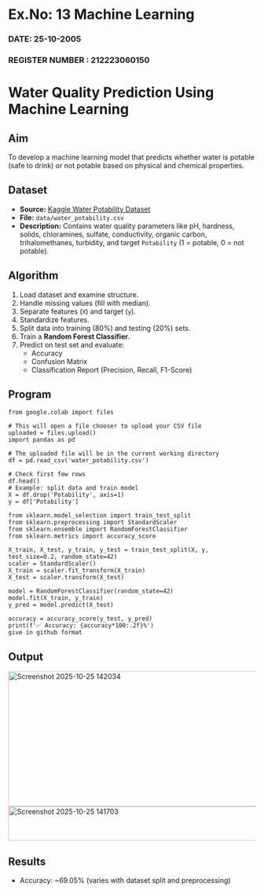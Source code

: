 # Ex.No: 13 Machine Learning 
### DATE: 25-10-2005                                                                        
### REGISTER NUMBER : 212223060150
# Water Quality Prediction Using Machine Learning

## Aim
To develop a machine learning model that predicts whether water is potable (safe to drink) or not potable based on physical and chemical properties.

## Dataset
- **Source:** [Kaggle Water Potability Dataset](https://www.kaggle.com/datasets/adityakadiwal/water-potability)  
- **File:** `data/water_potability.csv`  
- **Description:** Contains water quality parameters like pH, hardness, solids, chloramines, sulfate, conductivity, organic carbon, trihalomethanes, turbidity, and target `Potability` (1 = potable, 0 = not potable).

## Algorithm
1. Load dataset and examine structure.
2. Handle missing values (fill with median).
3. Separate features (`X`) and target (`y`).
4. Standardize features.
5. Split data into training (80%) and testing (20%) sets.
6. Train a **Random Forest Classifier**.
7. Predict on test set and evaluate:
   - Accuracy
   - Confusion Matrix
   - Classification Report (Precision, Recall, F1-Score)

## Program
```
from google.colab import files

# This will open a file chooser to upload your CSV file
uploaded = files.upload()
import pandas as pd

# The uploaded file will be in the current working directory
df = pd.read_csv('water_potability.csv')

# Check first few rows
df.head()
# Example: split data and train model
X = df.drop('Potability', axis=1)
y = df['Potability']

from sklearn.model_selection import train_test_split
from sklearn.preprocessing import StandardScaler
from sklearn.ensemble import RandomForestClassifier
from sklearn.metrics import accuracy_score

X_train, X_test, y_train, y_test = train_test_split(X, y, test_size=0.2, random_state=42)
scaler = StandardScaler()
X_train = scaler.fit_transform(X_train)
X_test = scaler.transform(X_test)

model = RandomForestClassifier(random_state=42)
model.fit(X_train, y_train)
y_pred = model.predict(X_test)

accuracy = accuracy_score(y_test, y_pred)
print(f'✅ Accuracy: {accuracy*100:.2f}%')
give in github format
```
## Output

<img width="1272" height="275" alt="Screenshot 2025-10-25 142034" src="https://github.com/user-attachments/assets/fdb94f2f-5b7f-436f-a9cc-13f66f9ddaeb" />
<img width="907" height="70" alt="Screenshot 2025-10-25 141703" src="https://github.com/user-attachments/assets/bf394155-e97c-430a-8af5-144b6706b876" />


## Results
- Accuracy: ~69.05% (varies with dataset split and preprocessing)

